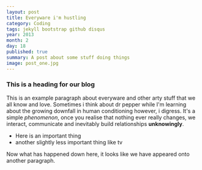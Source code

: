 ```yaml
---
layout: post
title: Everyware i'm hustling
category: Coding
tags: jekyll bootstrap github disqus
year: 2013
month: 2
day: 18
published: true
summary: A post about some stuff doing things
image: post_one.jpg
---
```


### This is a heading for our blog

This is an example paragraph about everyware and other arty stuff that we all know and love. Sometimes i think about dr pepper while I'm learning about the growing downfall in human conditioning however, i digress. It's a simple *phenomenon*, once you realise that nothing ever really changes, we interact, communicate and inevitably build relationships **unknowingly**. 

- Here is an important thing
- another slightly less important thing like tv

Now what has happened down here, it looks like we have appeared onto another paragraph. 
